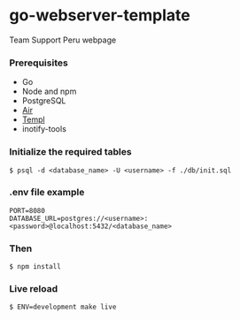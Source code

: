 # go-webserver-template
Team Support Peru webpage

### Prerequisites
* Go
* Node and npm
* PostgreSQL
* [Air](https://github.com/cosmtrek/air#installation)
* [Templ](https://templ.guide/quick-start/installation)
* inotify-tools

### Initialize the required tables
```shell
$ psql -d <database_name> -U <username> -f ./db/init.sql
```

### .env file example
```
PORT=8080
DATABASE_URL=postgres://<username>:<password>@localhost:5432/<database_name>
```

### Then
```shell
$ npm install
```

### Live reload
```shell
$ ENV=development make live
```
